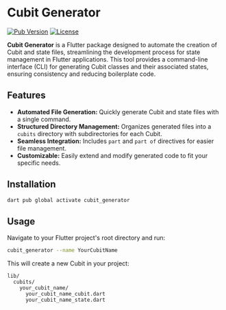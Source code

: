 # Cubit Generator

[![Pub Version](https://img.shields.io/pub/v/cubit_generator)](https://pub.dev/packages/cubit_generator)
[![License](https://img.shields.io/badge/license-MIT-blue.svg)](https://opensource.org/licenses/MIT)

**Cubit Generator** is a Flutter package designed to automate the creation of Cubit and state files, streamlining the development process for state management in Flutter applications. This tool provides a command-line interface (CLI) for generating Cubit classes and their associated states, ensuring consistency and reducing boilerplate code.

## Features

- **Automated File Generation:** Quickly generate Cubit and state files with a single command.
- **Structured Directory Management:** Organizes generated files into a `cubits` directory with subdirectories for each Cubit.
- **Seamless Integration:** Includes `part` and `part of` directives for easier file management.
- **Customizable:** Easily extend and modify generated code to fit your specific needs.

## Installation

```bash
dart pub global activate cubit_generator
```

## Usage

Navigate to your Flutter project's root directory and run:

```bash
cubit_generator --name YourCubitName
```

This will create a new Cubit in your project:

```
lib/
  cubits/
    your_cubit_name/
      your_cubit_name_cubit.dart
      your_cubit_name_state.dart
```
